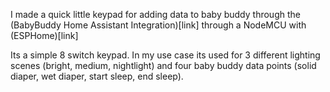 I made a quick little keypad for adding data to baby buddy through the (BabyBuddy Home Assistant Integration)[link] through a NodeMCU with (ESPHome)[link]

Its a simple 8 switch keypad. In my use case its used for 3 different lighting scenes (bright, medium, nightlight) and four baby buddy data points (solid diaper, wet diaper, start sleep, end sleep).
